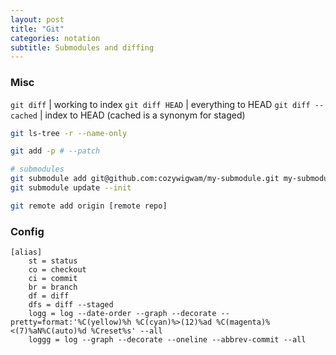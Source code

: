 ```yaml
---
layout: post
title: "Git"
categories: notation
subtitle: Submodules and diffing
---
```


### Misc

`git diff` | working to index
`git diff HEAD` | everything to HEAD
`git diff --cached` | index to HEAD (cached is a synonym for staged)

```bash
git ls-tree -r --name-only

git add -p # --patch

# submodules
git submodule add git@github.com:cozywigwam/my-submodule.git my-submodule-path
git submodule update --init

git remote add origin [remote repo]
```


### Config

```
[alias]
	st = status
	co = checkout
	ci = commit
	br = branch
	df = diff
	dfs = diff --staged
    logg = log --date-order --graph --decorate --pretty=format:'%C(yellow)%h %C(cyan)%>(12)%ad %C(magenta)%<(7)%aN%C(auto)%d %Creset%s' --all
    loggg = log --graph --decorate --oneline --abbrev-commit --all
```
